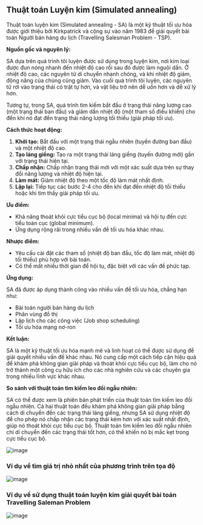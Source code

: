## Thuật toán Luyện kim (Simulated annealing)

Thuật toán luyện kim (Simulated annealing - SA) là một kỹ thuật tối ưu hóa được giới thiệu bởi Kirkpatrick và cộng sự vào năm 1983 để giải quyết bài toán Người bán hàng du lịch (Travelling Salesman Problem - TSP). 

**Nguồn gốc và nguyên lý:**

SA dựa trên quá trình tôi luyện được sử dụng trong luyện kim, nơi kim loại được đun nóng nhanh đến nhiệt độ cao rồi sau đó được làm nguội dần. Ở nhiệt độ cao, các nguyên tử di chuyển nhanh chóng, và khi nhiệt độ giảm, động năng của chúng cũng giảm. Vào cuối quá trình tôi luyện, các nguyên tử rơi vào trạng thái có trật tự hơn, và vật liệu trở nên dễ uốn hơn và dễ xử lý hơn.

Tương tự, trong SA, quá trình tìm kiếm bắt đầu ở trạng thái năng lượng cao (một trạng thái ban đầu) và giảm dần nhiệt độ (một tham số điều khiển) cho đến khi nó đạt đến trạng thái năng lượng tối thiểu (giải pháp tối ưu). 

**Cách thức hoạt động:**

1. **Khởi tạo:** Bắt đầu với một trạng thái ngẫu nhiên (tuyến đường ban đầu) và một nhiệt độ cao.
2. **Tạo láng giềng:**  Tạo ra một trạng thái láng giềng (tuyến đường mới) gần với trạng thái hiện tại. 
3. **Chấp nhận:**  Chấp nhận trạng thái mới với một xác suất dựa trên sự thay đổi năng lượng và nhiệt độ hiện tại.
4. **Làm mát:** Giảm nhiệt độ theo một tốc độ làm mát nhất định. 
5. **Lặp lại:** Tiếp tục các bước 2-4 cho đến khi đạt đến nhiệt độ tối thiểu hoặc khi tìm thấy giải pháp tối ưu.

**Ưu điểm:**

* Khả năng thoát khỏi cực tiểu cục bộ (local minima) và hội tụ đến cực tiểu toàn cục (global minimum).
* Ứng dụng rộng rãi trong nhiều vấn đề tối ưu hóa khác nhau.

**Nhược điểm:**

* Yêu cầu cài đặt các tham số (nhiệt độ ban đầu, tốc độ làm mát, nhiệt độ tối thiểu) phù hợp với bài toán.
* Có thể mất nhiều thời gian để hội tụ, đặc biệt với các vấn đề phức tạp.

**Ứng dụng:**

SA đã được áp dụng thành công vào nhiều vấn đề tối ưu hóa, chẳng hạn như:

* Bài toán người bán hàng du lịch
* Phân vùng đồ thị
* Lập lịch cho các công việc (Job shop scheduling)
* Tối ưu hóa mạng nơ-ron

**Kết luận:**

SA là một kỹ thuật tối ưu hóa mạnh mẽ và linh hoạt có thể được sử dụng để giải quyết nhiều vấn đề khác nhau. Nó cung cấp một cách tiếp cận hiệu quả để khám phá không gian giải pháp và thoát khỏi cực tiểu cục bộ, làm cho nó trở thành một công cụ hữu ích cho các nhà nghiên cứu và các chuyên gia trong nhiều lĩnh vực khác nhau.

**So sánh với thuật toán tìm kiếm leo đồi ngẫu nhiên:**

SA có thể được xem là phiên bản phát triển của thuật toán tìm kiếm leo đồi ngẫu nhiên. Cả hai thuật toán đều khám phá không gian giải pháp bằng cách di chuyển đến các trạng thái láng giềng, nhưng SA sử dụng nhiệt độ để cho phép nó chấp nhận các trạng thái kém hơn với xác suất nhất định, giúp nó thoát khỏi cực tiểu cục bộ.  Thuật toán tìm kiếm leo đồi ngẫu nhiên chỉ di chuyển đến các trạng thái tốt hơn, có thể khiến nó bị mắc kẹt trong cực tiểu cục bộ.

![image](https://github.com/user-attachments/assets/615f9539-f68a-4123-b05f-1aad6b4a1a7e)

### Ví dụ về tìm giá trị nhỏ nhất của phương trình trên tọa độ
![image](https://github.com/user-attachments/assets/3cb02382-636b-4deb-ab89-575513710a6a)

### Ví dụ về sử dụng thuật toán luyện kim giải quyết bài toán Travelling Saleman Problem
![image](https://github.com/user-attachments/assets/2c65f15a-6cd0-404e-9542-642f53074318)
